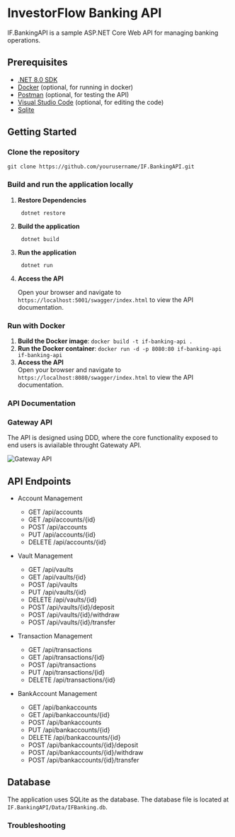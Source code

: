 # InvestorFlow Banking API
IF.BankingAPI is a sample ASP.NET Core Web API for managing banking operations.

## Prerequisites

- [.NET 8.0 SDK](https://dotnet.microsoft.com/en-us/download/dotnet/8.0)
- [Docker](https://www.docker.com/get-started) (optional, for running in docker)
- [Postman](https://www.postman.com/downloads/) (optional, for testing the API)
- [Visual Studio Code](https://code.visualstudio.com/download) (optional, for editing the code)
- [Sqlite](https://www.sqlite.org/download.html)

## Getting Started

### Clone the repository

```git clone https://github.com/yourusername/IF.BankingAPI.git```

### Build and run the application locally

1. **Restore Dependencies**

	``` dotnet restore```

2. **Build the application**

	``` dotnet build```

3. **Run the application**

	``` dotnet run```

4. **Access the API**		
   
   Open your browser and navigate to `https://localhost:5001/swagger/index.html` to view the API documentation.

### Run with Docker
1. **Build the Docker image**:
	```docker build -t if-banking-api .```
2. **Run the Docker container**:
	```docker run -d -p 8080:80 if-banking-api if-banking-api```
1. **Access the API**		
   Open your browser and navigate to `https://localhost:8080/swagger/index.html` to view the API documentation.

### API Documentation

### Gateway API

The API is designed using DDD, where the core functionality exposed to end users is aviailable throught Gatewaty API.

![Gateway API](/Images/APIDoc_GatewayAPI.png)

## API Endpoints

- Account Management
	- GET /api/accounts
	- GET /api/accounts/{id}
	- POST /api/accounts
	- PUT /api/accounts/{id}
	- DELETE /api/accounts/{id}

- Vault Management
	- GET /api/vaults
	- GET /api/vaults/{id}
	- POST /api/vaults
	- PUT /api/vaults/{id}
	- DELETE /api/vaults/{id}
	- POST /api/vaults/{id}/deposit
	- POST /api/vaults/{id}/withdraw
	- POST /api/vaults/{id}/transfer

- Transaction Management
	- GET /api/transactions
	- GET /api/transactions/{id}
	- POST /api/transactions
	- PUT /api/transactions/{id}
	- DELETE /api/transactions/{id}

- BankAccount Management
	- GET /api/bankaccounts
	- GET /api/bankaccounts/{id}
	- POST /api/bankaccounts
	- PUT /api/bankaccounts/{id}
	- DELETE /api/bankaccounts/{id}
	- POST /api/bankaccounts/{id}/deposit
	- POST /api/bankaccounts/{id}/withdraw
	- POST /api/bankaccounts/{id}/transfer

## Database

The application uses SQLite as the database. The database file is located at `IF.BankingAPI/Data/IFBanking.db`.

### Troubleshooting




	
